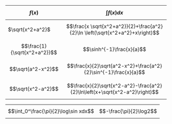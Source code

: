 |$f(x)$|$$\int{f(x)dx}$$|
|-|-|
|$\sqrt{x^2+a^2}$|$$\frac{x \sqrt{x^2+a^2}}{2}+\frac{a^2}{2}\ln \left(\sqrt{x^2+a^2}+x\right)$$|
|$$\frac{1}{\sqrt{x^2+a^2}}$$|$$\sinh^{-1}\frac{x}{a}$$|
|$$\sqrt{a^2-x^2}$$|$$\frac{x}{2}\sqrt{a^2-x^2}+\frac{a^2}{2}\sin^{-1}\frac{x}{a}$$|
|$$\sqrt{x^2-a^2}$$|$$\frac{x}{2}\sqrt{x^2-a^2}-\frac{a^2}{2}\ln\left(x+\sqrt{x^2-a^2}\right)$$|


| | |
|-|-|
|$$\int_0^\frac{\pi}{2}\log\sin xdx$$|$$-\frac{\pi}{2}\log2$$
